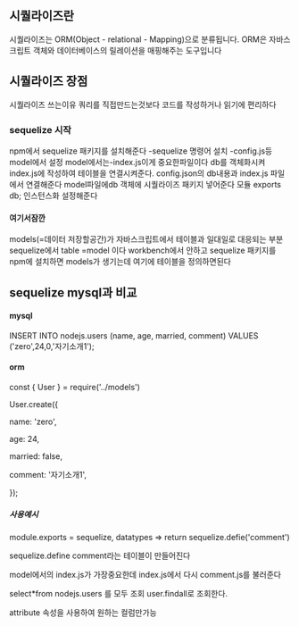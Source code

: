 ## 시퀄라이즈란
시퀄라이즈는 ORM(Object - relational - Mapping)으로 분류됩니다. ORM은 자바스크립트 객체와 데이터베이스의 릴레이션을 매핑해주는 도구입니다
## 시퀄라이즈 장점
시퀄라이즈 쓰는이유 쿼리를 직접만드는것보다  코드를 작성하거나 읽기에 편리하다


### sequelize 시작
 npm에서 sequelize 패키지를 설치해준다 
-sequelize 명령어 설치 
-config.js등 model에서 설정 
model에서는-index.js이게 중요한파일이다
db를 객체화시켜 index.js에 작성하여 테이블을 연결시켜준다.
config.json의 db내용과 index.js 파일에서 연결해준다
model파일에db 객체에 시퀄라이즈 패키지 넣어준다
모듈 exports db;
인스턴스화 설정해준다 

#### 여기서잠깐
models(=데이터 저장할공간)가 자바스크립트에서 테이블과 일대일로 대응되는 부분
sequelize에서 table =model 이다 workbench에서 안하고 sequelize 패키지를 npm에 설치하면 models가 생기는데 여기에 테이블을 정의하면된다

## sequelize mysql과 비교

#### mysql
INSERT INTO nodejs.users (name, age, married, comment) VALUES ('zero',24,0,'자기소개1');         
#### orm
const { User } = require('../models')

User.create({

  name: 'zero',
  
  age: 24,
  
  married: false,
  
  comment: '자기소개1',
  
});



##### 사용예시 

module.exports = sequelize, datatypes =>
return sequelize.defie('comment')

sequelize.define comment라는 테이블이 만들어진다 

model에서의 index.js가 가장중요한데 index.js에서 다시 comment.js를 불러준다

select*from nodejs.users 를 모두 조회 user.findall로 조회한다.

attribute 속성을 사용하여 원하는 컬럼만가능



